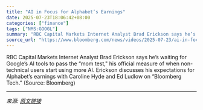 ```yaml
---
title: "AI in Focus for Alphabet’s Earnings"
date: 2025-07-23T18:06:42+08:00
categories: ["finance"]
tags: ["NMS:GOOGL"]
summary: "RBC Capital Markets Internet Analyst Brad Erickson says he’s waiting for Google’s AI tools to pass the “mom test,\" his official measure of when non-technical users start using more AI. Erickson discus"
source_url: "https://www.bloomberg.com/news/videos/2025-07-23/ai-in-focus-for-alphabet-s-earnings-video"
---
```


RBC Capital Markets Internet Analyst Brad Erickson says he’s waiting for Google’s AI tools to pass the “mom test," his official measure of when non-technical users start using more AI. Erickson discusses his expectations for Alphabet’s earnings with Caroline Hyde and Ed Ludlow on “Bloomberg Tech.” (Source: Bloomberg)

---

*来源: [原文链接](https://www.bloomberg.com/news/videos/2025-07-23/ai-in-focus-for-alphabet-s-earnings-video)*
